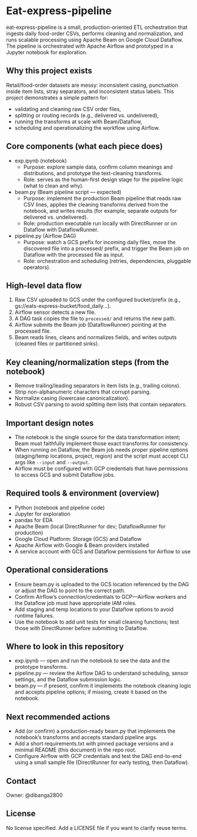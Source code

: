 
# Eat-express-pipeline

eat-express-pipeline is a small, production-oriented ETL orchestration that ingests daily food-order CSVs, performs cleaning and normalization, and runs scalable processing using Apache Beam on Google Cloud Dataflow. The pipeline is orchestrated with Apache Airflow and prototyped in a Jupyter notebook for exploration.

Why this project exists
-----------------------
Retail/food-order datasets are messy: inconsistent casing, punctuation inside item lists, stray separators, and inconsistent status labels. This project demonstrates a simple pattern for:
- validating and cleaning raw CSV order files,
- splitting or routing records (e.g., delivered vs. undelivered),
- running the transforms at scale with Beam/Dataflow,
- scheduling and operationalizing the workflow using Airflow.

Core components (what each piece does)
--------------------------------------
- exp.ipynb (notebook)
  - Purpose: explore sample data, confirm column meanings and distributions, and prototype the text-cleaning transforms.
  - Role: serves as the human-first design stage for the pipeline logic (what to clean and why).
- beam.py (Beam pipeline script — expected)
  - Purpose: implement the production Beam pipeline that reads raw CSV lines, applies the cleaning transforms derived from the notebook, and writes results (for example, separate outputs for delivered vs. undelivered).
  - Role: production executable run locally with DirectRunner or on Dataflow with DataflowRunner.
- pipeline.py (Airflow DAG)
  - Purpose: watch a GCS prefix for incoming daily files, move the discovered file into a processed/ prefix, and trigger the Beam job on Dataflow with the processed file as input.
  - Role: orchestration and scheduling (retries, dependencies, pluggable operators).

High-level data flow
--------------------
1. Raw CSV uploaded to GCS under the configured bucket/prefix (e.g., gs://eats-express-bucket/food_daily...).
2. Airflow sensor detects a new file.
3. A DAG task copies the file to `processed/` and returns the new path.
4. Airflow submits the Beam job (DataflowRunner) pointing at the processed file.
5. Beam reads lines, cleans and normalizes fields, and writes outputs (cleaned files or partitioned sinks).

Key cleaning/normalization steps (from the notebook)
----------------------------------------------------
- Remove trailing/leading separators in item lists (e.g., trailing colons).
- Strip non-alphanumeric characters that corrupt parsing.
- Normalize casing (lowercase canonicalization).
- Robust CSV parsing to avoid splitting item lists that contain separators.

Important design notes
----------------------
- The notebook is the single source for the data transformation intent; Beam must faithfully implement those exact transforms for consistency.
- When running on Dataflow, the Beam job needs proper pipeline options (staging/temp locations, project, region) and the script must accept CLI args like `--input` and `--output`.
- Airflow must be configured with GCP credentials that have permissions to access GCS and submit Dataflow jobs.

Required tools & environment (overview)
---------------------------------------
- Python (notebook and pipeline code)
- Jupyter for exploration
- pandas for EDA
- Apache Beam (local DirectRunner for dev; DataflowRunner for production)
- Google Cloud Platform: Storage (GCS) and Dataflow
- Apache Airflow with Google & Beam providers installed
- A service account with GCS and Dataflow permissions for Airflow to use

Operational considerations
--------------------------
- Ensure beam.py is uploaded to the GCS location referenced by the DAG or adjust the DAG to point to the correct path.
- Confirm Airflow’s connection/credentials to GCP—Airflow workers and the Dataflow job must have appropriate IAM roles.
- Add staging and temp locations to your Dataflow options to avoid runtime failures.
- Use the notebook to add unit tests for small cleaning functions; test those with DirectRunner before submitting to Dataflow.

Where to look in this repository
-------------------------------
- exp.ipynb — open and run the notebook to see the data and the prototype transforms.
- pipeline.py — review the Airflow DAG to understand scheduling, sensor settings, and the Dataflow submission logic.
- beam.py — if present, confirm it implements the notebook cleaning logic and accepts pipeline options; if missing, create it based on the notebook.

Next recommended actions
------------------------
- Add (or confirm) a production-ready beam.py that implements the notebook’s transforms and accepts standard pipeline args.
- Add a short requirements.txt with pinned package versions and a minimal README (this document) in the repo root.
- Configure Airflow with GCP credentials and test the DAG end-to-end using a small sample file (DirectRunner for early testing, then Dataflow).

Contact
-------
Owner: @dibanga2800

License
-------
No license specified. Add a LICENSE file if you want to clarify reuse terms.
